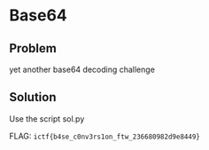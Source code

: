 # Base64

## Problem

yet another base64 decoding challenge

## Solution

Use the script sol.py

FLAG: `ictf{b4se_c0nv3rs1on_ftw_236680982d9e8449}`